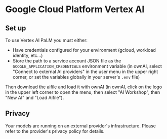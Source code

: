 # Google Cloud Platform Vertex AI

## Set up

To use Vertex AI PaLM you must either:

- Have credentials configured for your environment (gcloud, workload identity, etc...)
- Store the path to a service account JSON file as the `GOOGLE_APPLICATION_CREDENTIALS` environment variable (in ownAI, select "Connect to external AI providers" in the user menu in the upper right corner, or set the variables globally in your server's `.env` file)

Then download the aifile and load it with ownAI (in ownAI, click on the logo in the upper left corner to open the menu, then select "AI Workshop", then "New AI" and "Load Aifile").

## Privacy

Your models are running on an external provider's infrastructure. Please refer to the provider's privacy policy for details.
